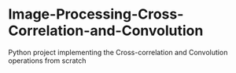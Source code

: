 # Image-Processing-Cross-Correlation-and-Convolution
Python project implementing the Cross-correlation and Convolution operations from scratch
